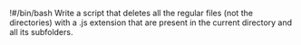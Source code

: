 !#/bin/bash
Write a script that  deletes all the regular files (not the directories) with a .js extension that are present in the current directory and all its subfolders.